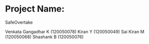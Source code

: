 # Project Name: 
SafeOvertake

Venkata Gangadhar K (120050078)
Kiran Y (120050049)
Sai Kiran M (120050068)
Shashank B (120050076)
